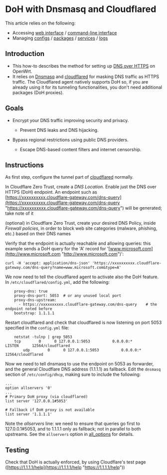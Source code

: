 # DoH with Dnsmasq and Cloudflared

This article relies on the following:

- Accessing [web interface](/docs/guide-quick-start/walkthrough_login "docs:guide-quick-start:walkthrough_login") / [command-line interface](/docs/guide-quick-start/sshadministration "docs:guide-quick-start:sshadministration")
- Managing [configs](/docs/guide-user/base-system/uci "docs:guide-user:base-system:uci") / [packages](/docs/guide-user/additional-software/managing_packages "docs:guide-user:additional-software:managing_packages") / [services](/docs/guide-user/base-system/managing_services "docs:guide-user:base-system:managing_services") / [logs](/docs/guide-user/base-system/log.essentials "docs:guide-user:base-system:log.essentials")

## Introduction

- This how-to describes the method for setting up [DNS over HTTPS](https://en.wikipedia.org/wiki/DNS_over_HTTPS "https://en.wikipedia.org/wiki/DNS_over_HTTPS") on OpenWrt.
- It relies on [Dnsmasq](/docs/guide-user/base-system/dhcp.dnsmasq "docs:guide-user:base-system:dhcp.dnsmasq") and [cloudflared](/packages/pkgdata/cloudflared "packages:pkgdata:cloudflared") for masking DNS traffic as HTTPS traffic. The Cloudflared agent natively supports DoH so, if you are already using it for its tunneling functionalities, you don't need additional packages (DoH proxies).

## Goals

- Encrypt your DNS traffic improving security and privacy.
  
  - Prevent DNS leaks and DNS hijacking.
- Bypass regional restrictions using public DNS providers.
  
  - Escape DNS-based content filters and internet censorship.

## Instructions

As first step, configure the tunnel part of [cloudflared](/packages/pkgdata/cloudflared "packages:pkgdata:cloudflared") normally.

In Cloudflare Zero Trust, create a *DNS Location*. Enable just the DNS over HTTPS (DoH) endpoint. An endpoint such as [https://xxxxxxxxxx.cloudflare-gateway.com/dns-query](https://xxxxxxxxxx.cloudflare-gateway.com/dns-query "https://xxxxxxxxxx.cloudflare-gateway.com/dns-query") will be generated; take note of it

(optional) in Cloudflare Zero Trust, create your desired DNS Policy, inside *Firewall policies*, in order to block web site categories (malware, phishing, etc.) based on their DNS names

Verify that the endpoint is actually reachable and allowing queries: this example sends a DoH query for the 'A' record for '[www.microsoft.com](http://www.microsoft.com "http://www.microsoft.com")':

```
curl -H 'accept: application/dns-json' 'https://xxxxxxxxxx.cloudflare-gateway.com/dns-query?name=www.microsoft.com&type=A'
```

We now need to tell the cloudflared agent to activate also the DoH feature. In `/etc/cloudflared/config.yml`, add the following:

```
    proxy-dns: true
    proxy-dns-port: 5053  # or any unused local port
    proxy-dns-upstream:
      - https://xxxxxxxxxx.cloudflare-gateway.com/dns-query    # the endpoint noted before
    bootstrap: 1.1.1.1
```

Restart cloudflared and check that cloudflared is now listening on port 5053 specified in the `config.yml` file:

```
	netstat -tulnp | grep 5053
	tcp        0      0 127.0.0.1:5053          0.0.0.0:*               LISTEN      12564/cloudflared
        udp        0      0 127.0.0.1:5053          0.0.0.0:*                           12564/cloudflared
```

Now we need to tell dnsmasq to use the endpoint on 5053 as forwarder, and the general Cloudflare DNS address (1.1.1.1) as fallback. Edit the `dnsmasq` section of `/etc/config/dhcp`, making sure to include the following:

```
...
option allservers '0'
...
# Primary DoH proxy (via cloudflared)
list server '127.0.0.1#5053'

# Fallback if DoH proxy is not available
list server '1.1.1.1'
```

Note the *allservers* line: we need to ensure that queries go first to 127.0.0.1#5053, and to 1.1.1.1 only as fallback; not in parallel to both upstreams. See the `allservers` option in [all\_options](/docs/guide-user/base-system/dhcp#all_options "docs:guide-user:base-system:dhcp") for details.

## Testing

Check that DoH is actually enforced, by using Cloudflare's test page ([https://1.1.1.1/help](https://1.1.1.1/help "https://1.1.1.1/help"))
